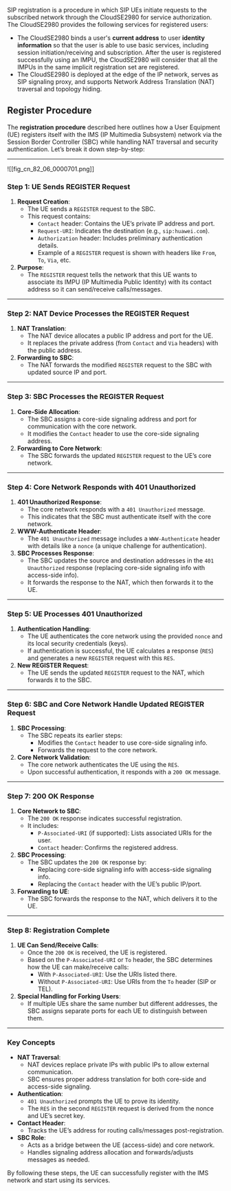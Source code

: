 SIP registration is a procedure in which SIP UEs initiate requests to the subscribed network through the CloudSE2980 for service authorization. The CloudSE2980 provides the following services for registered users:
- The CloudSE2980 binds a user's **current address** to user **identity information** so that the user is able to use basic services, including session initiation/receiving and subscription.
    After the user is registered successfully using an IMPU, the CloudSE2980 will consider that all the IMPUs in the same implicit registration set are registered.
- The CloudSE2980 is deployed at the edge of the IP network, serves as SIP signaling proxy, and supports Network Address Translation (NAT) traversal and topology hiding.



## Register Procedure

The **registration procedure** described here outlines how a User Equipment (UE) registers itself with the IMS (IP Multimedia Subsystem) network via the Session Border Controller (SBC) while handling NAT traversal and security authentication. Let’s break it down step-by-step:

---
![[fig_cn_82_06_0000701.png]]
### **Step 1: UE Sends REGISTER Request**

1. **Request Creation**:
    - The UE sends a `REGISTER` request to the SBC.
    - This request contains:
        - `Contact` header: Contains the UE’s private IP address and port.
        - `Request-URI`: Indicates the destination (e.g., `sip:huawei.com`).
        - `Authorization` header: Includes preliminary authentication details.
        - Example of a `REGISTER` request is shown with headers like `From`, `To`, `Via`, etc.
2. **Purpose**:
    - The `REGISTER` request tells the network that this UE wants to associate its IMPU (IP Multimedia Public Identity) with its contact address so it can send/receive calls/messages.

---

### **Step 2: NAT Device Processes the REGISTER Request**

1. **NAT Translation**:
    - The NAT device allocates a public IP address and port for the UE.
    - It replaces the private address (from `Contact` and `Via` headers) with the public address.
2. **Forwarding to SBC**:
    - The NAT forwards the modified `REGISTER` request to the SBC with updated source IP and port.

---

### **Step 3: SBC Processes the REGISTER Request**

1. **Core-Side Allocation**:
    - The SBC assigns a core-side signaling address and port for communication with the core network.
    - It modifies the `Contact` header to use the core-side signaling address.
2. **Forwarding to Core Network**:
    - The SBC forwards the updated `REGISTER` request to the UE’s core network.

---

### **Step 4: Core Network Responds with 401 Unauthorized**

1. **401 Unauthorized Response**:
    - The core network responds with a `401 Unauthorized` message.
    - This indicates that the SBC must authenticate itself with the core network.
2. **WWW-Authenticate Header**:
    - The `401 Unauthorized` message includes a `WWW-Authenticate` header with details like a `nonce` (a unique challenge for authentication).
3. **SBC Processes Response**:
    - The SBC updates the source and destination addresses in the `401 Unauthorized` response (replacing core-side signaling info with access-side info).
    - It forwards the response to the NAT, which then forwards it to the UE.

---

### **Step 5: UE Processes 401 Unauthorized**

1. **Authentication Handling**:
    - The UE authenticates the core network using the provided `nonce` and its local security credentials (keys).
    - If authentication is successful, the UE calculates a response (`RES`) and generates a new `REGISTER` request with this `RES`.
2. **New REGISTER Request**:
    - The UE sends the updated `REGISTER` request to the NAT, which forwards it to the SBC.

---

### **Step 6: SBC and Core Network Handle Updated REGISTER Request**

1. **SBC Processing**:
    - The SBC repeats its earlier steps:
        - Modifies the `Contact` header to use core-side signaling info.
        - Forwards the request to the core network.
2. **Core Network Validation**:
    - The core network authenticates the UE using the `RES`.
    - Upon successful authentication, it responds with a `200 OK` message.

---

### **Step 7: 200 OK Response**

1. **Core Network to SBC**:
    - The `200 OK` response indicates successful registration.
    - It includes:
        - `P-Associated-URI` (if supported): Lists associated URIs for the user.
        - `Contact` header: Confirms the registered address.
2. **SBC Processing**:
    - The SBC updates the `200 OK` response by:
        - Replacing core-side signaling info with access-side signaling info.
        - Replacing the `Contact` header with the UE’s public IP/port.
3. **Forwarding to UE**:
    - The SBC forwards the response to the NAT, which delivers it to the UE.

---

### **Step 8: Registration Complete**

1. **UE Can Send/Receive Calls**:
    - Once the `200 OK` is received, the UE is registered.
    - Based on the `P-Associated-URI` or `To` header, the SBC determines how the UE can make/receive calls:
        - With `P-Associated-URI`: Use the URIs listed there.
        - Without `P-Associated-URI`: Use URIs from the `To` header (SIP or TEL).
2. **Special Handling for Forking Users**:
    - If multiple UEs share the same number but different addresses, the SBC assigns separate ports for each UE to distinguish between them.

---

### **Key Concepts**

- **NAT Traversal**:
    - NAT devices replace private IPs with public IPs to allow external communication.
    - SBC ensures proper address translation for both core-side and access-side signaling.
- **Authentication**:
    - `401 Unauthorized` prompts the UE to prove its identity.
    - The `RES` in the second `REGISTER` request is derived from the nonce and UE’s secret key.
- **Contact Header**:
    - Tracks the UE’s address for routing calls/messages post-registration.
- **SBC Role**:
    - Acts as a bridge between the UE (access-side) and core network.
    - Handles signaling address allocation and forwards/adjusts messages as needed.

By following these steps, the UE can successfully register with the IMS network and start using its services.